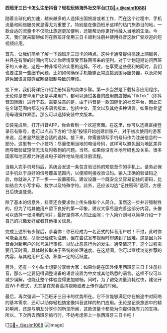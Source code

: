 **西班牙三日卡怎么注册抖音？轻松玩转海外社交平台[[TG💪+ @esim1088](https://t.me/s/esim1088)]**

随着全球化的加速，越来越多的人选择出国旅游或者工作，而在这个过程中，手机流量和网络服务就显得尤为重要了。特别是在像西班牙这样的热门旅游目的地，一款合适的流量卡不仅能让旅途更加便利，还能帮助你更好地融入当地的生活。今天，我们就来聊聊如何在西班牙使用三日卡顺利注册并使用抖音这款广受欢迎的短视频应用。

首先，让我们简单了解一下西班牙三日卡的特点。这种卡通常提供高速上网服务，并且在有限的时间内可以让你尽情享受互联网带来的便利。对于计划短期访问西班牙的人来说，这是一种非常经济实惠的选择。不过，在享受这些便利的同时，我们也要注意一些细节问题，比如如何确保手机能够正常连接到国际服务器，以及如何避免因语言障碍或网络限制导致的麻烦。

接下来，我们将详细介绍注册抖音的具体步骤。第一步当然是下载抖音应用程序。无论你是安卓用户还是苹果用户，都可以通过各自的应用商店搜索“TikTok”（即抖音国际版）进行下载。需要注意的是，由于抖音是一款国际化的社交平台，因此它在全球范围内都支持多语言版本，包括中文、英文以及其他多种语言。如果你希望用母语操作界面，那么可以选择安装中文版本。

安装完成后，打开抖音APP，你会看到一个欢迎页面。在这里，你可以选择直接登录已有账号，也可以点击下方的“注册”按钮开始创建新账户。对于初次使用的游客来说，后者显然是更合适的选择。接下来，你需要填写手机号码作为注册信息的一部分。这里有一个小技巧：尽量使用当地的电话号码，这样可以避免因为地区差异而导致验证短信无法及时收到的问题。当然，如果你没有本地号码也没关系，很多国家和地区都允许通过电子邮件地址完成注册流程。

当输入完手机号码后，系统会发送一条包含验证码的短信至你的手机上。请务必保证手机处于良好的信号覆盖范围内，以便顺利接收验证码。输入正确的验证码之后，你就进入了下一步——设置密码。建议设置一个既安全又容易记住的密码，比如结合大小写字母、数字以及特殊字符。此外，还应该勾选“记住密码”选项，方便日后快速登录。

除了基本的信息外，抖音还会要求你上传头像和个人简介。虽然这一步并非强制性的，但为了给其他用户留下良好的第一印象，建议大家尽量完善这部分内容。头像可以选择一张清晰的照片，最好是你本人的正面照；个人简介则可以简单介绍一下自己的兴趣爱好或者其他相关信息。

完成上述所有步骤后，恭喜你！你已经成为一名正式的抖音用户啦！不过，此时你可能会发现，尽管已经成功注册，但在尝试发布视频时却遇到了困难。这是因为抖音会对新用户的账号进行审核，以防止恶意行为的发生。通常情况下，这个过程需要几天时间，具体时长取决于系统的处理速度。在这期间，你可以继续浏览推荐的内容，与其他用户互动，积累一定的活跃度。

另外，还有一个小贴士想要分享给大家：如果你是在国外使用西班牙三日卡注册抖音，那么一定要记得调整设备的语言设置为中文或其他熟悉的语言。这样不仅可以减少误解，也能让整个体验变得更加顺畅。同时，为了避免流量消耗过快，建议开启Wi-Fi模式，尤其是在观看高清视频或者上传作品的时候。

最后，再次强调一下西班牙三日卡的优势所在。它不仅能够满足你在旅途中对网络的基本需求，还可以助你轻松搞定像抖音这样的热门应用。无论是记录旅途中的精彩瞬间，还是与朋友分享你的所见所闻，这款流量卡都能为你提供强有力的支持。所以，下次再去西班牙旅行时，不妨考虑带上一张西班牙三日卡吧！

[[TG💪+ @esim1088](https://t.me/s/esim1088) ![Image](https://i.postimg.cc/4NQfJmqS/Snipaste-2025-05-13-00-14-12.png)]